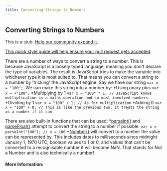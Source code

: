 ```yaml
---
title: Converting Strings to Numbers
---
```

## Converting Strings to Numbers

This is a stub. <a href='https://github.com/freecodecamp/guides/tree/master/src/pages/javascript/converting-strings-to-numbers/index.md' target='_blank' rel='nofollow'>Help our community expand it</a>.

<a href='https://github.com/freecodecamp/guides/blob/master/README.md' target='_blank' rel='nofollow'>This quick style guide will help ensure your pull request gets accepted</a>.

<!-- The article goes here, in GitHub-flavored Markdown. Feel free to add YouTube videos, images, and CodePen/JSBin embeds  -->
There are a number of ways to convert a string to a number. This is because JavaScript is a loosely typed language, meaning you don't declare the type of variables. The result is JavaScript tries to make the variable into whichever type it is most suited to. That means you can convert a string to a number by 'tricking' the JavaScript engine.
Say we have our string `var x = "100";`. We can make this string into a number by:
*Using unary plus `var x = +"100";`
*Multiplying by 1 `var x = "100" * 1; // JavaScript knows multiplication is a maths operation and so must involved numbers`
*Dividing by 1 `var x = "100" / 1; // As for multiplication`
*Adding 0 `var x = "100" + 0; // This is like the previous two, it treats the string as a number if it can`

There are also built-in functions that can be used:
*[parseInt()](https://developer.mozilla.org/en-US/docs/Web/JavaScript/Reference/Global_Objects/parseInt) and [parseFloat()](https://developer.mozilla.org/en-US/docs/Web/JavaScript/Reference/Global_Objects/parseFloat) attempt to convert the string to a number if possible. `var x = parseInt("100"); // x = 100`
*[Number()](https://developer.mozilla.org/en-US/docs/Web/JavaScript/Reference/Global_Objects/number) will convert to a number the value can be represented by. This includes dates to milliseconds since midnight January 1, 1970 UTC, boolean values to 1 or 0, and values that can't be converted to a recognisable number it will become NaN. That stands for Not a Number and is also technically a number!


#### More Information:
<!-- Please add any articles you think might be helpful to read before writing the article -->

